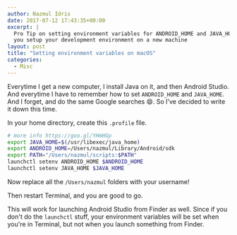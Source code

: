 ```yaml
---
author: Nazmul Idris
date: 2017-07-12 17:43:35+00:00
excerpt: |
  Pro Tip on setting environment variables for ANDROID_HOME and JAVA_HOME when
  you setup your development environment on a new machine
layout: post
title: "Setting environment variables on macOS"
categories:
  - Misc
---
```


Everytime I get a new computer, I install Java on it, and then Android Studio. And everytime I have to remember how to
set `ANDROID_HOME` and `JAVA_HOME`. And I forget, and do the same Google searches 😄. So I've decided to write it down
this time.

In your home directory, create this `.profile` file.

```bash
# more info https://goo.gl/YHmHGp
export JAVA_HOME=$(/usr/libexec/java_home)
export ANDROID_HOME=/Users/nazmul/Library/Android/sdk
export PATH="/Users/nazmul/scripts:$PATH"
launchctl setenv ANDROID_HOME $ANDROID_HOME
launchctl setenv JAVA_HOME $JAVA_HOME
```

Now replace all the `/Users/nazmul` folders with your username!

Then restart Terminal, and you are good to go.

This will work for launching Android Studio from Finder as well. Since if you don't do the `launchctl` stuff, your
environment variables will be set when you're in Terminal, but not when you launch something from Finder.
